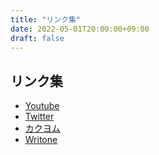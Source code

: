```yaml
---
title: "リンク集"
date: 2022-05-01T20:00:00+09:00
draft: false
---
```


## リンク集
- [Youtube](https://www.youtube.com/channel/UCnSVkc-lkfsFHhJrAyPGKbQ)
- [Twitter](https://twitter.com/wataasa_kinu)
- [カクヨム](https://kakuyomu.jp/users/wataasa_kinup)
- [Writone](https://www.writone.com/profile/dZcgF32rLHNxIeqJfQdtYHTXmLC3?tab=books)